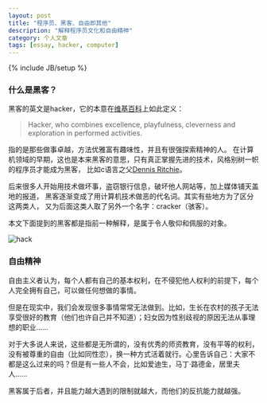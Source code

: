```yaml
---
layout: post
title: "程序员、黑客、自由即其他"
description: "解释程序员文化和自由精神"
category: 个人文章
tags: [essay, hacker, computer]
---
```

{% include JB/setup %}

### 什么是黑客？
黑客的英文是hacker，它的本意在[维基百科](http://en.wikipedia.org/wiki/Hacker_\(programmer_subculture\))上如此定义：
> Hacker, who combines excellence, playfulness, cleverness and exploration in performed activities.

指的是那些做事卓越，方法优雅富有趣味性，并且有很强探索精神的人。
在计算机领域的早期，这也是本来黑客的意思，只有真正掌握先进的技术，风格别树一帜的程序员才能成为黑客，
比如c语言之父[Dennis Ritchie](http://en.wikipedia.org/wiki/Dennis_Ritchie)。

后来很多人开始用技术做坏事，盗窃银行信息，破坏他人网站等，加上媒体铺天盖地的报道，
黑客逐渐变成了用计算机技术做恶的代名词。其实有些地方为了区分这两类人，
又为后面这类人取了另外一个名字：cracker（骇客）。

本文下面提到的黑客都是指前一种解释，是属于令人敬仰和佩服的对象。

![hack]

### 自由精神

自由主义者认为，每个人都有自己的基本权利，在不侵犯他人权利的前提下，每个人完全拥有自己，可以做任何想做的事情。

但是在现实中，我们会发现很多事情常常无法做到。比如，生长在农村的孩子无法享受很好的教育（他们也许自己并不知道）；妇女因为性别歧视的原因无法从事理想的职业……

对于大多说人来说，这些都是无所谓的，没有优秀的师资教育，没有平等的权利，没有被尊重的自由（比如同性恋），换一种方式活着就行。心里告诉自己：大家不都是这么过来的吗？但是有一些人不会，比如爱迪生，马丁·路德金，居里夫人……

黑客属于后者，并且能力越大遇到的限制就越大，而他们的反抗能力就越强。

[hack]: http://www.domainraccoon.com/uploads/images/hacktheplanet.jpg
